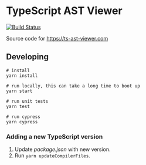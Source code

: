 ﻿# TypeScript AST Viewer

[![Build Status](https://travis-ci.org/dsherret/ts-ast-viewer.svg?branch=master)](https://travis-ci.org/dsherret/ts-ast-viewer)

Source code for https://ts-ast-viewer.com

## Developing

```
# install
yarn install

# run locally, this can take a long time to boot up
yarn start

# run unit tests
yarn test

# run cypress
yarn cypress
```

### Adding a new TypeScript version

1. Update _package.json_ with new version.
2. Run `yarn updateCompilerFiles`.
